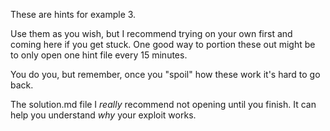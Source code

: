 These are hints for example 3.

Use them as you wish, but I recommend trying on your own first and coming here
if you get stuck. One good way to portion these out might be to only open one
hint file every 15 minutes.

You do you, but remember, once you "spoil" how these work it's hard to go back.

The solution.md file I _really_ recommend not opening until you finish. It can
help you understand _why_ your exploit works.
